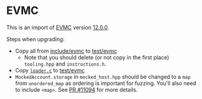 # EVMC

This is an import of [EVMC](https://github.com/ethereum/evmc) version [12.0.0](https://github.com/ethereum/evmc/releases/tag/v12.0.0).

Steps when upgrading:
- Copy all from [include/evmc](https://github.com/ethereum/evmc/tree/master/include/evmc) to [test/evmc](https://github.com/ethereum/solidity/tree/develop/test/evmc)
    - Note that you should delete (or not copy in the first place) `tooling.hpp` and `instructions.h`.
- Copy [`loader.c`](https://github.com/ethereum/evmc/blob/master/lib/loader/loader.c) to [test/evmc](https://github.com/ethereum/solidity/tree/develop/test/evmc)
- `MockedAccount.storage` in `mocked_host.hpp` should be changed to a `map` from `unordered_map` as ordering is important for fuzzing. You'll also need to include `<map>`.
    See [PR #11094](https://github.com/ethereum/solidity/pull/11094) for more details.
